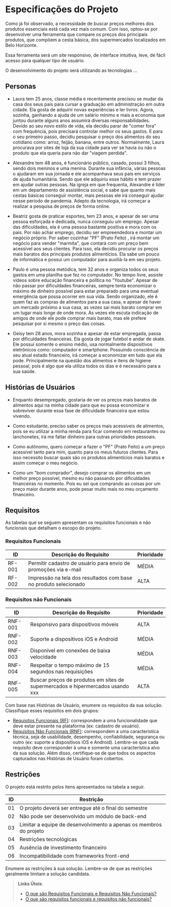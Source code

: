 # Especificações do Projeto

Como já foi observado, a necessidade de buscar preços melhores dos produtos essenciais está cada vez mais comum. Com isso, optou-se por desenvolver uma ferramenta que compare os preços dos principais produtos, que compõem a cesta básica, dos supermercados localizados em Belo Horizonte. 

Essa ferramenta será um site responsivo, de interface intuitiva, leve, de fácil acesso para qualquer tipo de usuário. 

O desenvolvimento do projeto será utilizando as tecnologias ... 


## Personas

- Laura tem 25 anos, classe média e recentemente precisou se mudar da casa dos seus pais para cursar a graduação em administração em outra cidade. Ela gosta de adquirir novas experiências e ler livros. Agora, sozinha, ganhando a ajuda de um salário mínimo e mais a economia que juntou durante alguns anos assumirá diversas responsabilidades. Devido ao seu novo estilo de vida, ela decidiu parar de "comer fora" com frequência, pois precisará controlar melhor os seus gastos. E para o seu primeiro passo, decidiu pesquisar o preço dos alimentos do seu cotidiano como: arroz, feijão, banana, entre outros. Normalmente, Laura procurava por sites de loja da sua cidade para ver se havia ou não o produto que ela queria para não dar "viagem perdida".

- Alexandre tem 48 anos, é funcionário público, casado, possui 3 filhos, sendo dois meninos e uma menina. Durante sua infância, várias pessoas o ajudaram em sua jornada e ele acompanhava seus pais em serviços de ajuda humanitária. Sendo que ele adquiriu esse hábito e tem prazer em ajudar outras pessoas. Na igreja em que frequenta, Alexandre é líder em um departamento de assistência social, e sabe que quanto mais cestas básicas conseguir montar, mais pessoas ele irá conseguir ajudar nesse período de pandemia. Adepto da tecnologia, irá começar a realizar a pesquisa de preços de forma online.

- Beatriz gosta de praticar esportes, tem 23 anos, e apesar de ser uma pessoa esforçada e dedicada, nunca conseguiu um emprego. Apesar das dificuldades, ela é uma pessoa bastante positiva e mora com os pais. Por não achar emprego, decidiu ser empreendedora e montar um negócio próprio. Por saber cozinhar "PF" (Prato Feito) , irá montar um negócio para vender "marmita", que contará com um preço bem acessível aos seus clientes. Para isso, ela decidiu procurar os preços mais baratos dos principais produtos alimentícios. Ela sabe um pouco de informática e possui um computador para auxiliá-la em seu projeto.

- Paulo é uma pessoa metódica, tem 32 anos e organiza todos os seus gastos em uma planilha que fez no computador. No tempo livre, assiste vídeos sobre educação financeira e política no "Youtube". Apesar de não passar por dificuldades financeiras, sempre tenta economizar o máximo de dinheiro possível para estar preparado para uma eventual emergência que possa ocorrer em sua vida. Sendo organizado, ele é quem faz as compras de alimentos para a sua casa, e apesar de haver um mercado próximo a sua casa, as vezes sai mais barato comprar em um lugar mais longe de onde mora. As vezes ele escuta indicação de amigos de onde ele pode comprar mais barato, mas ele prefere pesquisar por si mesmo o preço das coisas.

- Geisy tem 28 anos, mora sozinha e apesar de estar empregada, passa por dificuldades financeiras. Ela gosta de jogar futebol e andar de skate. Ele possui somente o ensino médio, usa normalmente dispositivos eletrônicos como: computador e smartphone. Possuindo consciência de seu atual estado financeiro, irá começar a economizar em tudo que ela pode. Principalmente na questão dos alimentos e itens de higiene pessoal, pois é algo que ela utiliza todos os dias e é necessário para a sua saúde.

## Histórias de Usuários

- Enquanto desempregado, gostaria de ver os preços mais baratos de alimentos aqui na minha cidade para que eu possa economizar e sobreviver durante essa fase de dificuldade financeira que estou vivendo.

- Como estudante, preciso saber os preços mais acessíveis de alimentos, pois se eu utilizar a minha renda para ficar comendo em restaurantes ou lanchonetes, irá me faltar dinheiro para outras prioridades pessoais.

- Como autônomo, quero começar a fazer o "PF" (Prato Feito) a um preço acessível tanto para mim, quanto para os meus futuros clientes. Para isso necessito buscar quais são os produtos alimentícios mais baratos e assim começar o meu negócio.

- Como um "bom comprador", desejo comprar os alimentos em um melhor preço possível, mesmo eu não passando por dificuldades financeiras no momento. Pois eu sei que comprando as coisas por um preço maior durante anos, pode pesar muito mais no meu orçamento financeiro.

## Requisitos

As tabelas que se seguem apresentam os requisitos funcionais e não funcionais que detalham o escopo do projeto.

### Requisitos Funcionais

|ID    | Descrição do Requisito  | Prioridade |
|------|-----------------------------------------|----|
|RF-001| Permitir cadastro de usuário para envio de promoções via e-mail| MÉDIA|
|RF-002|Impressão na tela dos resultados com base no produto selecionado |ALTA|

### Requisitos não Funcionais

|ID     | Descrição do Requisito  |Prioridade |
|-------|-------------------------|----|
|RNF-001| Responsivo para dispositivos móveis  | ALTA|
|RNF-002| Suporte a dispositivos iOS e Android  | MÉDIA|
|RNF-003|Disponível em conexões de baixa velocidade |MÉDIA|
|RNF-004| Respeitar o tempo máximo de 15 segundos nas requisições | MÉDIA|
|RNF-005| Buscar preços de produtos em sites de supermercados e hipermercados usando xxx  |ALTA|

Com base nas Histórias de Usuário, enumere os requisitos da sua solução. Classifique esses requisitos em dois grupos:

- [Requisitos Funcionais
 (RF)](https://pt.wikipedia.org/wiki/Requisito_funcional):
 correspondem a uma funcionalidade que deve estar presente na
  plataforma (ex: cadastro de usuário).
- [Requisitos Não Funcionais
  (RNF)](https://pt.wikipedia.org/wiki/Requisito_n%C3%A3o_funcional):
  correspondem a uma característica técnica, seja de usabilidade,
  desempenho, confiabilidade, segurança ou outro (ex: suporte a
  dispositivos iOS e Android).
Lembre-se que cada requisito deve corresponder à uma e somente uma
característica alvo da sua solução. Além disso, certifique-se de que
todos os aspectos capturados nas Histórias de Usuário foram cobertos.

## Restrições

O projeto está restrito pelos itens apresentados na tabela a seguir.

|ID| Restrição                                             |
|--|-------------------------------------------------------|
|01| O projeto deverá ser entregue até o final do semestre |
|02| Não pode ser desenvolvido um módulo de back-end        |
|03| Limitar a equipe de desenvolvimento a apenas os membros do projeto|
|04| Restrições tecnológicas|
|05| Ausência de investimento financeiro|
|06| Incompatibilidade com frameworks front-end|



Enumere as restrições à sua solução. Lembre-se de que as restrições geralmente limitam a solução candidata.

> **Links Úteis**:
> - [O que são Requisitos Funcionais e Requisitos Não Funcionais?](https://codificar.com.br/requisitos-funcionais-nao-funcionais/)
> - [O que são requisitos funcionais e requisitos não funcionais?](https://analisederequisitos.com.br/requisitos-funcionais-e-requisitos-nao-funcionais-o-que-sao/)
